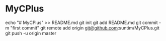 # MyCPlus
echo "# MyCPlus" >> README.md
git init
git add README.md
git commit -m "first commit"
git remote add origin git@github.com:suntim/MyCPlus.git
git push -u origin master
